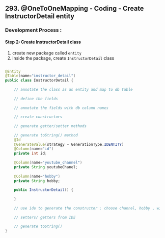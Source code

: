 ## 293. @OneToOneMapping - Coding - Create InstructorDetail entity

### Development Process : 

#### Step 2: Create InstructorDetail class 
1. create new package called `entity`
2. inside the package, create `InstructorDetail` class
```java

@Entity 
@Table(name="instructor_detail")
public class InstructorDetail { 
    
    // annotate the class as an entity and map to db table 
    
    // define the fields 
    
    // annotate the fields with db column names 
    
    // create constructors 
    
    // generate getter/setter methods 
    
    // generate toString() method 
    @Id 
    @GenerateValue(strategy = GenerationType.IDENTITY)
    @Column(name="id")
    private int id;
    
    @Column(name="youtube_channel")
    private String youtubeChanel;
    
    @Column(name="hobby") 
    private String hobby; 
    
    public InstructorDetail() {
        
    }
    
    // use ide to generate the constructor : choose channel, hobby , without id 
    
    // setters/ getters from IDE 
    
    // generate toString() 
}
```